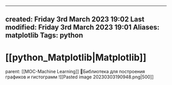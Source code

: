 
---
created: Friday 3rd March 2023 19:02
Last modified: Friday 3rd March 2023 19:01
Aliases: matplotlib
Tags: python
---

# [[python_Matplotlib|Matplotlib]]

parent: [[MOC-Machine Learning]]
📌Библиотека для построения графиков и гистограмм
![[Pasted image 20230303190948.png|500]]


